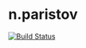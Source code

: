 # n.paristov

[![Build Status](https://travis-ci.org/Lokinay/hermes.svg?branch=master)](https://travis-ci.org/Lokinay/hermes)
